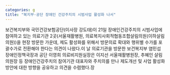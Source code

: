 ```yaml
---
categories: g
title: "복지부·공단 장애인 건강주치의 시범사업 활성화 나서"
---
```

보건복지부와 국민건강보험공단(이사장 강도태)이 21일 장애인건강주치의 시범사업에 참여하고 있는 의료기관 2곳(서울재활병원, 의료복지사회적협동조합살림의원(이하살림의원))을 현장 방문한 가운데, 제도 활성화를 위해서 방문의료 확대와 행위별 수가를 포괄수가로 전환해야 한다는 의견이 나왔다.이 날 의료기관을 방문한 보건복지부 염민섭 장애인정책국장과 공단 이영희 의료비지원실장은 이지선 서울재활병원장, 추혜인 살림의원장 등 장애인건강주치의 참여기관 대표자와 주치의를 만나 제도개선 및 사업 활성화 방안에 대한 방향을 공유하고 의견을 수렴했다.장